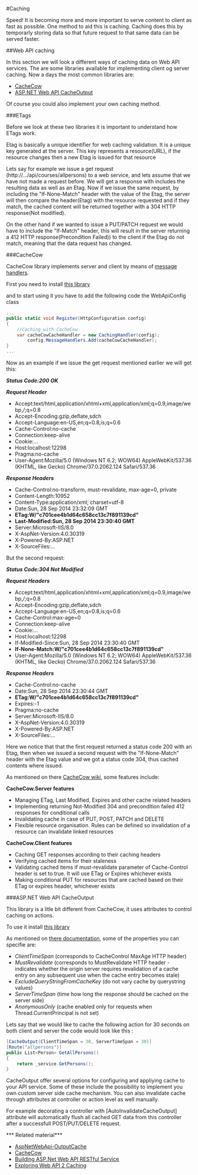 
#Caching

Speed! It is becoming more and more important to serve content to client as fast as possible. One method to aid this is caching. Caching does this by temporarly storing data so that future request to that same data can be served faster.

##Web API caching

In this section we will look a different ways of caching data on Web API services. The are some libraries available for implementing client og server caching. Now a days the most common libraries are: 

* [CacheCow](https://github.com/aliostad/CacheCow)
* [ASP.NET Web API CacheOutput](https://github.com/filipw/AspNetWebApi-OutputCache)

Of course you could also implement your own caching method.


###ETags

Before we look at these two libraries it is important to understand how ETags work.

Etag is basically a unique identifier for web caching validation. It is a unique key generated at the server. 
This key represents a resource(URL), if the resource changes then a new Etag is issued for that resource

Lets say for example we issue a get request (http://.../api/courses/allpersons) to a web service, and lets assume that we have not made a request before. We will get a response with includes the resulting data as well as an Etag. Now if we issue the same request, by including the "If-None-Match" header with the value of the Etag, the server will then compare the header(Etag) with the resource requested and if they match, the cached content will be returned together with a 304 HTTP response(Not modified).

On the other hand if we wanted to issue a PUT/PATCH request we would have to include the "If-Match" header, this will result in the server returning a 412 HTTP response(Precondition Failed)) to the client if the Etag do not match, meaning that the data request has changed.


###CacheCow

CacheCow library implements server and client by means of [message handlers](http://www.asp.net/web-api/overview/advanced/http-message-handlers).

First you need to install [this library](https://www.nuget.org/packages/CacheCow.Server/)

and to start using it you have to add the following code the WebApiConfig class

```c#
...
public static void Register(HttpConfiguration config)
{
	//Caching with CacheCow
	var cacheCowCacheHandler = new CachingHandler(config);
        config.MessageHandlers.Add(cacheCowCacheHandler);
}
...
```

Now as an example if we issue the get request mentioned earlier we will get this:

***Status Code:200 OK***

***Request Header***
* Accept:text/html,application/xhtml+xml,application/xml;q=0.9,image/webp,*/*;q=0.8
* Accept-Encoding:gzip,deflate,sdch
* Accept-Language:en-US,en;q=0.8,is;q=0.6
* Cache-Control:no-cache
* Connection:keep-alive
* Cookie:...
* Host:localhost:12298
* Pragma:no-cache
* User-Agent:Mozilla/5.0 (Windows NT 6.2; WOW64) AppleWebKit/537.36 (KHTML, like Gecko) Chrome/37.0.2062.124 Safari/537.36

***Response Headers***
* Cache-Control:no-transform, must-revalidate, max-age=0, private
* Content-Length:10952
* Content-Type:application/xml; charset=utf-8
* Date:Sun, 28 Sep 2014 23:32:09 GMT
* **ETag:W/"c701cee4b1d64c658cc13c7f891139cd"**
* **Last-Modified:Sun, 28 Sep 2014 23:30:40 GMT**
* Server:Microsoft-IIS/8.0
* X-AspNet-Version:4.0.30319
* X-Powered-By:ASP.NET
* X-SourceFiles:...

But the second request:

***Status Code:304 Not Modified***

***Request Headers***
* Accept:text/html,application/xhtml+xml,application/xml;q=0.9,image/webp,*/*;q=0.8
* Accept-Encoding:gzip,deflate,sdch
* Accept-Language:en-US,en;q=0.8,is;q=0.6
* Cache-Control:max-age=0
* Connection:keep-alive
* Cookie:...
* Host:localhost:12298
* If-Modified-Since:Sun, 28 Sep 2014 23:30:40 GMT
* **If-None-Match:W/"c701cee4b1d64c658cc13c7f891139cd"**
* User-Agent:Mozilla/5.0 (Windows NT 6.2; WOW64) AppleWebKit/537.36 (KHTML, like Gecko) Chrome/37.0.2062.124 Safari/537.36

***Response Headers***
* Cache-Control:no-cache
* Date:Sun, 28 Sep 2014 23:30:44 GMT
* **ETag:W/"c701cee4b1d64c658cc13c7f891139cd"**
* Expires:-1
* Pragma:no-cache
* Server:Microsoft-IIS/8.0
* X-AspNet-Version:4.0.30319
* X-Powered-By:ASP.NET
* X-SourceFiles:...


Here we notice that that the first request returned a status code 200 with an Etag, then when we issued a second request with the "If-None-Match" header with the Etag value and we got a status code 304, thus cached contents where issued.

As mentioned on there [CacheCow wiki](https://github.com/aliostad/CacheCow/wiki), some features include:

**CacheCow.Server features**

* Managing ETag, Last Modified, Expires and other cache related headers
* Implementing returning Not-Modified 304 and precondition failed 412 responses for conditional calls
* Invalidating cache in case of PUT, POST, PATCH and DELETE
* Flexible resource organisation. Rules can be defined so invalidation of a resource can invalidate linked resources

**CacheCow.Client features**

* Caching GET responses according to their caching headers
* Verifying cached items for their staleness
* Validating cached items if must-revalidate parameter of Cache-Control header is set to true. It will use ETag or Expires whichever exists
* Making conditional PUT for resources that are cached based on their ETag or expires header, whichever exists


###ASP.NET Web API CacheOutput

This library is a litle bit different from CacheCow, it uses attributes to control caching on actions.

To use it install [this library](https://www.nuget.org/packages/Strathweb.CacheOutput.WebApi2/)

As mentioned on [there documentation](https://github.com/filipw/AspNetWebApi-OutputCache), some of the properties you can specifie are:

* *ClientTimeSpan* (corresponds to CacheControl MaxAge HTTP header)
* *MustRevalidate* (corresponds to MustRevalidate HTTP header - indicates whether the origin server requires revalidation of a cache entry on any subsequent use when the cache entry becomes stale)
* *ExcludeQueryStringFromCacheKey* (do not vary cache by querystring values)
* *ServerTimeSpan* (time how long the response should be cached on the server side)
* *AnonymousOnly* (cache enabled only for requests when Thread.CurrentPrincipal is not set)

Lets say that we would like to cache the following action for 30 seconds on both client and server the code would look like this :

```c#
[CacheOutput(ClientTimeSpan = 30, ServerTimeSpan = 30)]
[Route("allpersons")]
public List<Person> GetAllPersons()
{
	return _service.GetPersons();
}
```

CacheOutput offer several options for configuring and appliying cache to your API service. 
Some of these include the possibility to implement you own custom server side cache mechanism. You can also invalidate cache through attributes at controller or action level as well manually. 

For example decorating a controller with [AutoInvalidateCacheOutput] attribute will automatically flush all cached GET data from this controller after a successfull POST/PUT/DELETE request.


*** Related material***
* [AspNetWebApi-OutputCache]()
* [CacheCow](https://github.com/aliostad/CacheCow)
* [Building ASP.Net Web API RESTful Service](http://bitoftech.net/2014/02/08/asp-net-web-api-resource-caching-etag-cachecow/)
* [Exploring Web API 2 Caching](http://damienbod.wordpress.com/2014/05/18/exploring-web-api-2-caching/)










